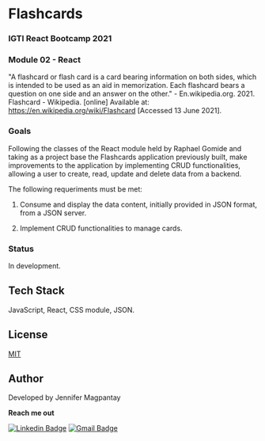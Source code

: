 # Flashcards

### IGTI React Bootcamp 2021

### Module 02 - React

"A flashcard or flash card is a card bearing information on both sides, which is intended to be used as an aid in memorization. Each flashcard bears a question on one side and an answer on the other." - En.wikipedia.org. 2021. Flashcard - Wikipedia. [online] Available at: <https://en.wikipedia.org/wiki/Flashcard> [Accessed 13 June 2021].

### Goals

Following the classes of the React module held by Raphael Gomide and taking as a project base the Flashcards application previously built, make improvements to the application by implementing CRUD functionalities, allowing a user to create, read, update and delete data from a backend. 

The following requeriments must be met:

1. Consume and display the data content, initially provided in JSON format, from a JSON server.

2. Implement CRUD functionalities to manage cards.

### Status

In development.

## Tech Stack

JavaScript, React, CSS module, JSON.

## License

[MIT](https://choosealicense.com/licenses/mit/)

    
## Author

Developed by Jennifer Magpantay 

**Reach me out** 

[![Linkedin Badge](https://img.shields.io/badge/-Jennifer-blue?style=flat-square&logo=Linkedin&logoColor=white&link=https://www.linkedin.com/in/jennifermagpantay/)](https://www.linkedin.com/in/jennifermagpantay/) [![Gmail Badge](https://img.shields.io/badge/-jennifer.magpantay@gmail.com-c14438?style=flat-square&logo=Gmail&logoColor=white&link=mailto:jennifer.magpantay@gmail.com)](mailto:jennifer.magpantay@gmail.com)